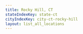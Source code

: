 ```yaml
---
title: Rocky Hill, CT
stateIndexKey: state-ct
cityIndexKey: city-ct-rocky-hill
layout: list_all_locations
---
```

